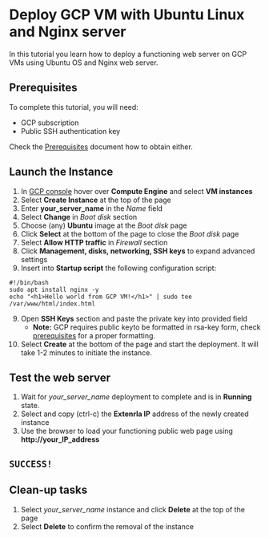 # Deploy GCP VM with Ubuntu Linux and Nginx server

In this tutorial you learn how to deploy a functioning web server on GCP VMs using Ubuntu OS and Nginx web server.

## Prerequisites

To complete this tutorial, you will need:

- GCP subscription
- Public SSH authentication key

Check the [Prerequisites](/docs/prerequisites.md) document how to obtain either.

## Launch the Instance

1. In [GCP console](https://console.cloud.google.com) hover over **Compute Engine** and select **VM instances**
2. Select **Create Instance** at the top of the page
3. Enter **your_server_name** in the *Name* field
4. Select **Change** in *Boot disk* section
5. Choose (any) **Ubuntu** image at the *Boot disk* page
6. Click **Select** at the bottom of the page to close the *Boot disk* page
7. Select **Allow HTTP traffic** in *Firewall* section
8. Click **Management, disks, networking, SSH keys** to expand advanced settings
9. Insert into **Startup script** the following configuration script:

```
#!/bin/bash
sudo apt install nginx -y
echo "<h1>Hello world from GCP VM!</h1>" | sudo tee /var/www/html/index.html
```
9. Open **SSH Keys** section and paste the private key into provided field
    - **Note:** GCP requires public keyto be  formatted in rsa-key form, check [prerequisites](/docs/prerequisites.md) for a proper formatting.
10. Select **Create** at the bottom of the page and start the deployment. It will take 1-2 minutes to initiate the instance.

## Test the web server

1. Wait for *your_server_name* deployment to complete and is in **Running** state.
3. Select and copy (ctrl-c) the **Extenrla IP** address of the newly created instance
4. Use the browser to load your functioning public web page using **http://your_IP_address**

## `SUCCESS!`

## Clean-up tasks

1. Select *your_server_name* instance and click **Delete** at the top of the page
3. Select **Delete** to confirm the removal of the instance
